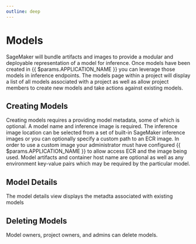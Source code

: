 ```yaml
---
outline: deep
---
```


# Models
SageMaker will bundle artifacts and images to provide a modular and deployable representation of a
model for inference. Once models have been created in {{ $params.APPLICATION_NAME }} you can leverage those models in
inference endpoints. The models page within a project will display a list of all models associated
with a project as well as allow project members to create new models and take actions against
existing models.

## Creating Models
Creating models requires a providing model metadata, some of which is optional. A model name and inference
image is required. The inference image location can be selected from a set of built-in SageMaker inference images or
you can optionally specify a custom path to an ECR image. In order to use a custom image your administrator must have configured {{ $params.APPLICATION_NAME }} to allow access ECR and the image being used. Model artifacts and container host name are optional as well as any environment key-value pairs which may be required by the particular model.

## Model Details
The model details view displays the metadta associated with existing models

## Deleting Models
Model owners, project owners, and admins can delete models.